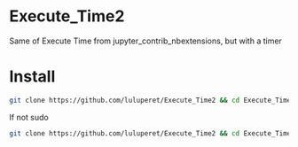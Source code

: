 # Execute_Time2
Same of Execute Time from jupyter_contrib_nbextensions, but with a timer

# Install
```bash
git clone https://github.com/luluperet/Execute_Time2 && cd Execute_Time2 && (jupyter nbextension install execute_time2 && jupyter nbextension enable execute_time2/ExecuteTime && cd ../  && rm -rf Execute_Time2 ) || (cd ../ && rm -rf Execute_Time2  && echo "PROBLEMS")
```
If not sudo
```bash
git clone https://github.com/luluperet/Execute_Time2 && cd Execute_Time2 && ( sudo -i jupyter nbextension install $PWD/execute_time2 && sudo -i jupyter nbextension enable execute_time2/ExecuteTime  && cd ../ rm -rf Execute_Time2) || ( cd ../  && rm -rf Execute_Time2 && echo "PROBLEMS")
```
